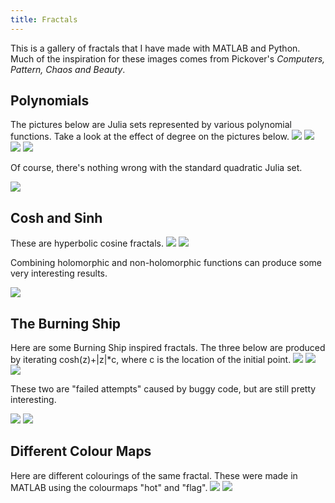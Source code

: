 ```yaml
---
title: Fractals
---
```


This is a gallery of fractals that I have made with MATLAB and Python. 
Much of the inspiration for these images comes from Pickover's <i>Computers, Pattern, Chaos and Beauty</i>.

<h2>Polynomials</h2>
The pictures below are Julia sets represented by various polynomial functions.
Take a look at the effect of degree on the pictures below.

<img src="\images\fractals\poly_four.png">
<img src="\images\fractals\poly_five.png">
<img src="\images\fractals\poly_six.png">
<img src="\images\fractals\poly_seven.png">

Of course, there's nothing wrong with the standard quadratic Julia set.

<img src="\images\fractals\z.^2+complex(-0.8,0.156).png">
	
<h2>Cosh and Sinh</h2>
These are hyperbolic cosine fractals.

<img src="\images\fractals\(cmath.cosh(z))+complex(0,-0.9).png">	
<img src="\images\fractals\(cmath.cosh(z))+complex(0.4,0.6).png">

Combining holomorphic and non-holomorphic functions can produce some very interesting results.

<img src="\images\fractals\cosh(z)+complex(0.1,0.9).abs(z).png">

<h2>The Burning Ship</h2>
Here are some Burning Ship inspired fractals. 
The three below are produced by iterating cosh(z)+|z|*c, where c is the location of the initial point.

<img src="\images\fractals\cosh(z)+abs(z).z0.png">
<img src="\images\fractals\cosh(z)+abs(z).z0_zoom.png">	
<img src="\images\fractals\cosh(z)+abs(z).z0_zoom2.png">
	
These two are "failed attempts" caused by buggy code, but are still pretty interesting.

<img src="\images\fractals\alt_burning_ship.png">	
<img src="\images\fractals\alt_burning_ship_zoom.png">

<h2>Different Colour Maps</h2>
Here are different colourings of the same fractal. 
These were made in MATLAB using the colourmaps "hot" and "flag".

<img src="\images\fractals\cosh(z)+complex(0.1,-0.6).png">
<img src="\images\fractals\flag.png">
